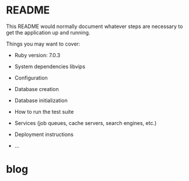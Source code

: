 # README

This README would normally document whatever steps are necessary to get the
application up and running.

Things you may want to cover:

* Ruby version:
  7.0.3

* System dependencies
  libvips

* Configuration

* Database creation

* Database initialization

* How to run the test suite

* Services (job queues, cache servers, search engines, etc.)

* Deployment instructions

* ...
# blog
